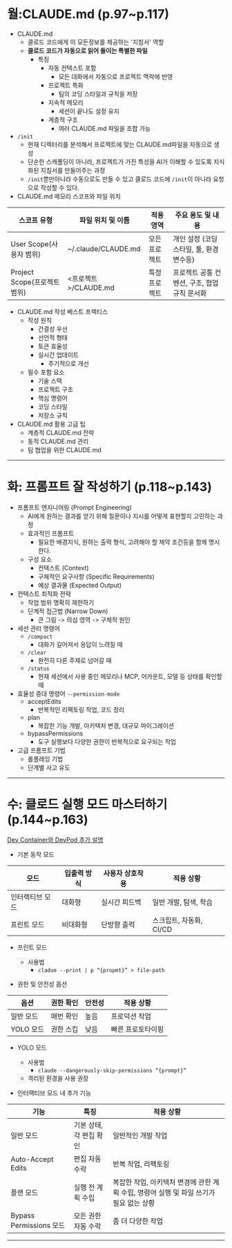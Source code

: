 # 월:CLAUDE.md (p.97~p.117)
- CLAUDE.md
	- 클로드 코드에게 이 모든정보를 제공하는 '지침서' 역할
	- **클로드 코드가 자동으로 읽어 들이는 특별한 파일**
		- 특징
			- 자동 컨텍스트 포함
				- 모든 대화에서 자동으로 프로젝트 맥락에 반영
			- 프로젝트 특화
				- 팀의 코딩 스타일과 규칙을 저장
			- 지속적 메모리
				- 세션이 끝나도 설정 유지
			- 계층적 구조
				- 여러 CLAUDE.md 파일을 조합 가능
- `/init`
	- 현재 디렉터리를 분석해서 프로젝트에 맞는 CLAUDE.md파일을 자동으로 생성
	- 단순한 스캐폴딩이 아니라, 프로젝트가 가진 특성을 AI가 이해할 수 있도록 지식화된 지침서를 만들어주는 과정
	- `/init`뿐만아니라 수동으로도 만들 수 있고 클로드 코드에 `/init`이 아니라 요청으로 작성할 수 있다.
- CLAUDE.md 메모리 스코프와 파일 위치

| 스코프 유형                 | 파일 위치 및 이름          | 적용 영역   | 주요 용도 및 내용                 |
| ---------------------- | ------------------- | ------- | -------------------------- |
| User Scope(사용자 범위)     | ~/.claude/CLAUDE.md | 모든 프로젝트 | 개인 설정 (코딩 스타일, 툴, 환경 변수등)  |
| Project Scope(프로젝트 범위) | <프로젝트>/CLAUDE.md    | 특정 프로젝트 | 프로젝트 공통 컨벤션, 구조, 협업 규칙 문서화 |
- CLAUDE.md 작성 베스트 프랙티스
	- 작성 원칙
		- 간결성 우선
		- 선언적 형태
		- 토큰 효율성
		- 실시간 업데이트
			- 주기적으로 개선
	- 필수 포함 요소
		- 기술 스택
		- 프로젝트 구조
		- 핵심 명령어
		- 코딩 스타일
		- 저장소 규칙
- CLAUDE.md 활용 고급 팁
	- 계층적 CLAUDE.md 전략
	- 동적 CLAUDE.md 관리
	- 팀 협업을 위한 CLAUDE.md

---
# 화: 프롬프트 잘 작성하기 (p.118~p.143)
- 프롬프트 엔지니어링 (Prompt Engineering)
	- AI에게 원하는 결과를 얻기 위해 질문이나 지시를 어떻게 표현할지 고민하는 과정
	- 효과적인 프롬프트
		- 필요한 배경지식, 원하는 출력 형식, 고려해야 할 제약 조건등을 함께 명시한다.
	- 구성 요소
		- 컨텍스트 (Context)
		- 구체적인 요구사항 (Specific Requirements)
		- 예상 결과물 (Expected Output)
- 컨텍스트 최적화 전략
	- 작업 범위 명확히 제한하기
	- 단계적 접근법 (Narrow Down)
		- 큰 그림 -> 의심 영역 -> 구체적 원인
- 세션 관리 명령어
	- `/compact`
		- 대화가 길어져서 응답이 느려질 때
	- `/clear`
		- 완전히 다른 주제로 넘어갈 때
	- `/status`
		- 현재 세션에서 사용 중인 메모리나 MCP, 어카운트, 모델 등 상태를 확인할 때
- 효율성 증대 명령어 `--permission-mode`
	- acceptEdits
		- 반복적인 리팩토링 작업, 코드 정리
	- plan
		- 복잡한 기능 개발, 아키텍처 변경, 대규모 마이그레이션
	- bypassPermissions
		- 도구 실행보다 다양한 권한이 반복적으로 요구되는 작업
- 고급 프롬프트 기법
	- 롤플레잉 기법
	- 단계별 사고 유도
---
# 수: 클로드 실행 모드 마스터하기 (p.144~p.163)

[Dev Container와 DevPod 추가 설명](https://github.com/sysnet4admin/_Book_Claude-Code/blob/main/week2/Wed/%5B%ED%81%B4%EB%A1%9C%EB%93%9C_%EC%BD%94%EB%93%9C%5D_p151_%EA%B0%9C%EB%B0%9C%EC%9E%90%EB%A5%BC_%EC%9C%84%ED%95%9C_Dev_Container%EC%99%80_DevPod.pdf)

- 기본 동작 모드

| 모드       | 입출력 방식 | 사용자 상호작용 | 적용 상황            |
| -------- | ------ | -------- | ---------------- |
| 인터랙티브 모드 | 대화형    | 실시간 피드백  | 일반 개발, 탐색, 학습    |
| 프린트 모드   | 비대화형   | 단방향 출력   | 스크립트, 자동화, CI/CD |
- 프린트 모드
	- 사용법
		- `cladue --print | p “{propmt}” > file-path`

- 권한 및 안전성 옵션

| 옵션      | 권한 확인 | 안전성 | 적용 상황     |
| ------- | ----- | --- | --------- |
| 일반 모드   | 매번 확인 | 높음  | 프로덕션 작업   |
| YOLO 모드 | 권한 스킵 | 낮음  | 빠른 프로토타이핑 |
- YOLO 모드
	- 사용법
		- `claude --dangerously-skip-permissions “{prompt}”`
	- 격리된 환경을 사용 권장

- 인터랙티브 모드 내 추가 기능

| 기능                    | 특징             | 적용 상황                                               |
| --------------------- | -------------- | --------------------------------------------------- |
| 일반 모드                 | 기본 상태, 각 편집 확인 | 일반적인 개발 작업                                          |
| Auto-Accept Edits     | 편집 자동 수락       | 반복 작업, 리팩토링                                         |
| 플랜 모드                 | 실행 전 계획 수립     | 복잡한 작업, 아키텍처 변경에 관한 계획 수립, 명령어 실행 및 파일 쓰기가 필요 없는 상황 |
| Bypass Permissions 모드 | 모든 권한 자동 수락    | 좀 더 다양한 작업                                          |

---